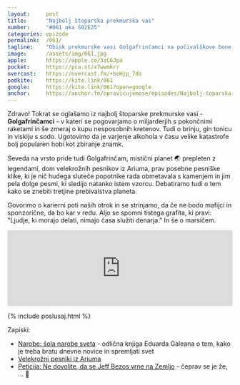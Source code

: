 ```yaml
---
layout: 	post
title:  	"Najbolj štoparska prekmurska vas"
number: 	"#061 aka S02E25"
categories:	epizode
permalink:	/061/
tagline: 	"Obisk prekmurske vasi Golgafrinčamci na počivalškove bone je dobro del vsem nam. Zato smo se pogovarjali o planetu Golgafrinčam in varjenju alkohola."
image:		/assets/img/061.jpg
apple:		https://apple.co/3zC6Jpa
pocket:		https://pca.st/x7wwmkrr
overcast:	https://overcast.fm/+beHjp_7do
podkite:	https://kite.link/061
google:		https://kite.link/061?open=google
anchor:		https://anchor.fm/opravicujemose/episodes/Najbolj-toparska-prekmurska-vas-e150boj/a-a679jqh
---
```


Zdravo! Tokrat se oglašamo iz najbolj štoparske prekmurske vasi - **Golgafrinčamci** - v kateri se pogovarjamo o miljarderjih s pokončnimi raketami in še zmeraj o kupu nesposobnih kretenov. Tudi o brinju, gin tonicu in viskiju s sodo. Ugotovimo da je varjenje alkohola v času velike katastrofe bolj popularen hobi kot zbiranje znamk. 

Seveda na vrsto pride tudi Golgafrinčam, mistični planet 🌏 prepleten z legendami, dom velekrožnih pesnikov iz Ariuma, prav posebne pesniške klike, ki je nič hudega sluteče popotnike rada obmetavala s kamenjem in jim pela dolge pesmi, ki sledijo natanko istem vzorcu. Debatiramo tudi o tem kako se znebiti tretjine prebivalstva planeta. 

Govorimo o karierni poti naših otrok in se strinjamo, da če ne bodo mafijci in sponzorične, da bo kar v redu. Aljo se spomni tistega grafita, ki pravi: "Ljudje, ki morajo delati, nimajo časa služiti denarja." In še o marsičem. 

<iframe src="https://www.listennotes.com/podcasts/opravičujemo-se-za/najbolj-štoparska-prekmurska-Bdm-RlinMtP/embed/" height="170px" width="100%" style="width: 1px; min-width: 100%;" loading="lazy" frameborder="0" scrolling="no"></iframe>

{% include poslusaj.html %}

Zapiski:
- [Narobe: šola narobe sveta](https://www.emka.si/webapp/wcs/stores/servlet/sl/emkasi/narobe-sola-narobe-sveta-480028-pr) - odlična knjiga Eduarda Galeana o tem, kako je treba bratu dnevne novice in spremljati svet
- [Velekrožni pesniki iz Ariuma](https://hitchhikers.fandom.com/wiki/Great_Circling_Poets_of_Arium)
- [Peticija: Ne dovolite, da se Jeff Bezos vrne na Zemljo](https://www.change.org/p/the-proletariat-do-not-allow-jeff-bezos-to-return-to-earth) - čeprav se je že, ... 🤷